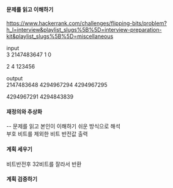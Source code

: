 #### 문제를 읽고 이해하기
https://www.hackerrank.com/challenges/flipping-bits/problem?h_l=interview&playlist_slugs%5B%5D=interview-preparation-kit&playlist_slugs%5B%5D=miscellaneous

input</br>
3
2147483647
1
0

2
4
123456


output</br>
2147483648
4294967294
4294967295

4294967291
4294843839

 
#### 재정의와 추상화<br>
-- 문제를 읽고 본인이 이해하기 쉬운 방식으로 해석<br>
부호 비트를 제외한 비트 반전값 출력

#### 계획 세우기<br>
비트반전후 32비트를 잘라서 반환 

#### 계획 검증하기
